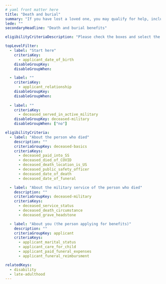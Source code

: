 ```yaml
---
# yaml front matter here
title: "Death and burial"
summary: "If you have lost a loved one, you may qualify for help, including assistance with burial or funeral costs, financial support, and more."
lede: ""
secondaryHeadline: "Death and burial benefits"

eligibilityCriteriaDescription: "Please check the boxes and select the options that best describe your situation. Answer as many questions as possible for the most accurate results."

topLevelFilter:
  - label: "Start here"
    criteriaKey: 
      - applicant_date_of_birth
    disableGroupKey:
    disableGroupWhen:

  - label: ""
    criteriaKey: 
      - applicant_relationship
    disableGroupKey:
    disableGroupWhen:
    
  - label: ""
    criteriaKey: 
      - deceased_served_in_active_military
    disableGroupKey: deceased-military
    disableGroupWhen: ["no"]

eligibilityCriteria:
  - label: "About the person who died"
    description: ""
    criteriaGroupKey: deceased-basics
    criteriaKeys:
      - deceased_paid_into_SS
      - deceased_died_of_COVID
      - deceased_death_location_is_US
      - deceased_public_safety_officer
      - deceased_date_of_death
      - deceased_date_of_funeral

  - label: "About the military service of the person who died"
    description: ""
    criteriaGroupKey: deceased-military
    criteriaKeys:
      - deceased_service_status
      - deceased_death_circumstance
      - deceased_grave_headstone

  - label: "About you (the person applying for benefits)"
    description: ""
    criteriaGroupKey: applicant
    criteriaKeys:
      - applicant_marital_status
      - applicant_care_for_child
      - applicant_paid_funeral_expenses
      - applicant_funeral_reimbursment

relatedKeys:
  - disability
  - late-adulthood
---
```

